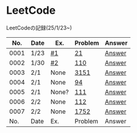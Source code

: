# LeetCode
LeetCodeの記録(25/1/23~)


| No. | Date | Ex. | Problem | Answer |
| --- | ---- | --- | ------- | ------ |
| 0001 | 1/23 | [#1](https://github.com/Riochin/LeetCode/issues/1) | [21](https://leetcode.com/problems/merge-two-sorted-lists/description/) | [Answer](https://github.com/Riochin/LeetCode/blob/main/0021/ListNode.java) |
| 0002 | 1/30 | [#2](https://github.com/Riochin/LeetCode/issues/2) | [110](https://leetcode.com/problems/balanced-binary-tree/) | [Answer](https://github.com/Riochin/LeetCode/blob/main/0110/TreeNode.java) |
| 0003 | 2/1 | None | [3151](https://leetcode.com/problems/special-array-i/description/) | [Answer](https://github.com/Riochin/LeetCode/blob/main/3151/3151.special-array-i.java) |
| 0004 | 2/1 | None | [94](https://leetcode.com/problems/binary-tree-inorder-traversal/description/) | [Answer](https://github.com/Riochin/LeetCode/blob/main/0021/ListNode.java) |
| 0005 | 2/1 | None? | [111](https://leetcode.com/problems/minimum-depth-of-binary-tree/description/) | [Answer](https://github.com/Riochin/LeetCode/blob/main/0111/TreeNode.java) |
| 0006 | 2/2 | None | [112](https://leetcode.com/problems/path-sum/) | [Answer](https://github.com/Riochin/LeetCode/tree/main/0112) |
| 0007 | 2/2 | None | [1752](https://leetcode.com/problems/check-if-array-is-sorted-and-rotated/description/) | [Answer](https://github.com/Riochin/LeetCode/tree/main/1752) |
| No. | Date | Ex. | Problem | Answer |
